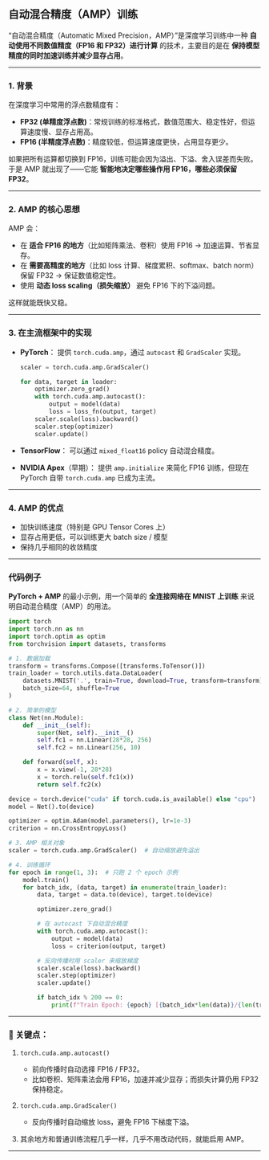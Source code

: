 ## 自动混合精度（AMP）训练
“自动混合精度（Automatic Mixed Precision，AMP）”是深度学习训练中一种 **自动使用不同数值精度（FP16 和 FP32）进行计算** 的技术，主要目的是在 **保持模型精度的同时加速训练并减少显存占用**。

---

### 1. 背景

在深度学习中常用的浮点数精度有：

* **FP32 (单精度浮点数)**：常规训练的标准格式，数值范围大、稳定性好，但运算速度慢、显存占用高。
* **FP16 (半精度浮点数)**：精度较低，但运算速度更快，占用显存更少。

如果把所有运算都切换到 FP16，训练可能会因为溢出、下溢、舍入误差而失败。
于是 AMP 就出现了——它能 **智能地决定哪些操作用 FP16，哪些必须保留 FP32**。

---

### 2. AMP 的核心思想

AMP 会：

* 在 **适合 FP16 的地方**（比如矩阵乘法、卷积）使用 FP16 → 加速运算、节省显存。
* 在 **需要高精度的地方**（比如 loss 计算、梯度累积、softmax、batch norm）保留 FP32 → 保证数值稳定性。
* 使用 **动态 loss scaling（损失缩放）** 避免 FP16 下的下溢问题。

这样就能既快又稳。

---

### 3. 在主流框架中的实现

* **PyTorch**：
  提供 `torch.cuda.amp`，通过 `autocast` 和 `GradScaler` 实现。

  ```python
  scaler = torch.cuda.amp.GradScaler()

  for data, target in loader:
      optimizer.zero_grad()
      with torch.cuda.amp.autocast():
          output = model(data)
          loss = loss_fn(output, target)
      scaler.scale(loss).backward()
      scaler.step(optimizer)
      scaler.update()
  ```

* **TensorFlow**：
  可以通过 `mixed_float16` policy 自动混合精度。

* **NVIDIA Apex**（早期）：
  提供 `amp.initialize` 来简化 FP16 训练，但现在 PyTorch 自带 `torch.cuda.amp` 已成为主流。

---

### 4. AMP 的优点

- 加快训练速度（特别是 GPU Tensor Cores 上）
- 显存占用更低，可以训练更大 batch size / 模型
- 保持几乎相同的收敛精度

---
### 代码例子
**PyTorch + AMP** 的最小示例，用一个简单的 **全连接网络在 MNIST 上训练** 来说明自动混合精度（AMP）的用法。

```python
import torch
import torch.nn as nn
import torch.optim as optim
from torchvision import datasets, transforms

# 1. 数据加载
transform = transforms.Compose([transforms.ToTensor()])
train_loader = torch.utils.data.DataLoader(
    datasets.MNIST('.', train=True, download=True, transform=transform),
    batch_size=64, shuffle=True
)

# 2. 简单的模型
class Net(nn.Module):
    def __init__(self):
        super(Net, self).__init__()
        self.fc1 = nn.Linear(28*28, 256)
        self.fc2 = nn.Linear(256, 10)

    def forward(self, x):
        x = x.view(-1, 28*28)
        x = torch.relu(self.fc1(x))
        return self.fc2(x)

device = torch.device("cuda" if torch.cuda.is_available() else "cpu")
model = Net().to(device)

optimizer = optim.Adam(model.parameters(), lr=1e-3)
criterion = nn.CrossEntropyLoss()

# 3. AMP 相关对象
scaler = torch.cuda.amp.GradScaler()  # 自动缩放避免溢出

# 4. 训练循环
for epoch in range(1, 3):  # 只跑 2 个 epoch 示例
    model.train()
    for batch_idx, (data, target) in enumerate(train_loader):
        data, target = data.to(device), target.to(device)

        optimizer.zero_grad()

        # 在 autocast 下自动混合精度
        with torch.cuda.amp.autocast():
            output = model(data)
            loss = criterion(output, target)

        # 反向传播时用 scaler 来缩放梯度
        scaler.scale(loss).backward()
        scaler.step(optimizer)
        scaler.update()

        if batch_idx % 200 == 0:
            print(f"Train Epoch: {epoch} [{batch_idx*len(data)}/{len(train_loader.dataset)}]  Loss: {loss.item():.6f}")
```

---

### 🔑 关键点：

1. `torch.cuda.amp.autocast()`

   * 前向传播时自动选择 FP16 / FP32。
   * 比如卷积、矩阵乘法会用 FP16，加速并减少显存；而损失计算仍用 FP32 保持稳定。

2. `torch.cuda.amp.GradScaler()`

   * 反向传播时自动缩放 loss，避免 FP16 下梯度下溢。

3. 其余地方和普通训练流程几乎一样，几乎不用改动代码，就能启用 AMP。

---

